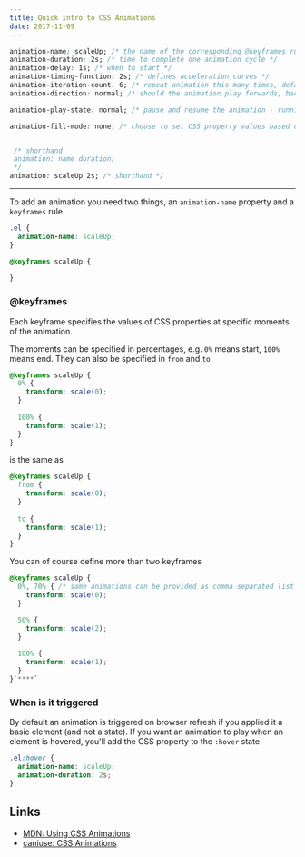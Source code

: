 ```yaml
---
title: Quick intro to CSS Animations
date: 2017-11-09
---
```


```css
animation-name: scaleUp; /* the name of the corresponding @keyframes rule */
animation-duration: 2s; /* time to complete one animation cycle */
animation-delay: 1s; /* when to start */
animation-timing-function: 2s; /* defines acceleration curves */
animation-iteration-count: 6; /* repeat animation this many times, default is 1, infinite is an option */
animation-direction: normal; /* should the animation play forwards, backwards or alternate back and forth?  this will change which keyframe plays first and which plays last */

animation-play-state: normal; /* pause and resume the animation - running, paused */

animation-fill-mode: none; /* choose to set CSS property values based on keyframes before/after an animation is played. default is none - none, forwards, backwards, both */


 /* shorthand 
 animation: name duration;
 */
animation: scaleUp 2s; /* shorthand */
```

---

To add an animation you need two things, an `animation-name` property and a `keyframes` rule

```css
.el {
  animation-name: scaleUp;
}

@keyframes scaleUp {
  
}
```



### @keyframes
Each keyframe specifies the values of CSS properties at specific moments of the animation. 

The moments can be specified in percentages, e.g. `0%` means start, `100%` means end. They can also be specified in `from` and `to`

```css
@keyframes scaleUp {
  0% {
    transform: scale(0);
  }
  
  100% {
    transform: scale(1);
  }
}
```

is the same as 

```css
@keyframes scaleUp {
  from {
    transform: scale(0);
  }
  
  to {
    transform: scale(1);
  }
}
```

You can of course define more than two keyframes

```css
@keyframes scaleUp {
  0%, 70% { /* same animations can be provided as comma separated list */
    transform: scale(0);
  }

  50% {
    transform: scale(2);
  }  
  
  100% {
    transform: scale(1);
  }
}`****`
```

### When is it triggered
By default an animation is triggered on browser refresh if you applied it a basic element (and not a state). 
If you want an animation to play when an element is hovered, you'll add the CSS property to the `:hover` state

```css
.el:hover {
  animation-name: scaleUp;
  animation-duration: 2s;
}
```


Links
---

- [MDN: Using CSS Animations](https://developer.mozilla.org/en-US/docs/Web/CSS/CSS_Animations/Using_CSS_animations)
- [caniuse: CSS Animations](https://caniuse.com/#feat=css-animation)